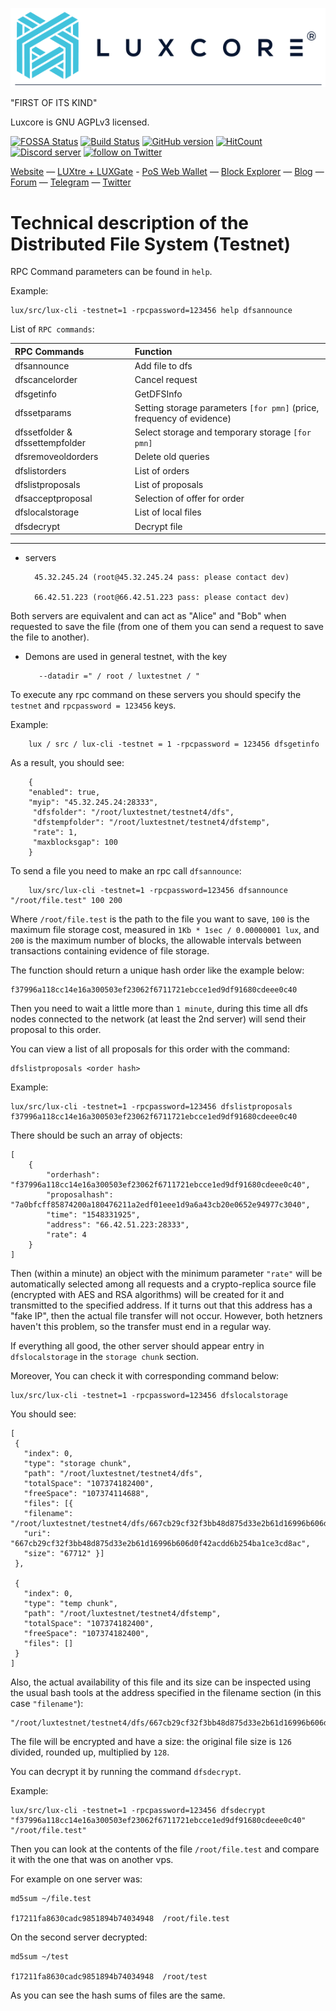 ![LUX Logo](../src/qt/res/images/lux_logo_horizontal.png)

"FIRST OF ITS KIND"

Luxcore is GNU AGPLv3 licensed.


[![FOSSA Status](https://app.fossa.io/api/projects/git%2Bgithub.com%2F216k155%2Flux.svg?type=shield)](https://app.fossa.io/projects/git%2Bgithub.com%2F216k155%2Flux?ref=badge_shield) [![Build Status](https://travis-ci.org/LUX-Core/lux.svg?branch=master)](https://travis-ci.org/LUX-Core/lux) [![GitHub version](https://badge.fury.io/gh/LUX-Core%2Flux.png)](https://badge.fury.io/gh/LUX-Core%2Flux.png) [![HitCount](http://hits.dwyl.io/216k155/lux.svg)](http://hits.dwyl.io/216k155/lux)
<a href="https://discord.gg/A6YW6uh"><img src="https://discordapp.com/api/guilds/364500397999652866/embed.png" alt="Discord server" /></a> <a href="https://twitter.com/intent/follow?screen_name=LUX_COIN"><img src="https://img.shields.io/twitter/follow/LUX_COIN.svg?style=social&logo=twitter" alt="follow on Twitter"></a>
                                                                                                                                                     
[Website](https://luxcore.io) — [LUXtre + LUXGate](https://github.com/LUX-Core/luxtre) - [PoS Web Wallet](https://lux.poswallet.io) — [Block Explorer](https://explorer.luxcore.io/) — [Blog](https://reddit.com/r/LUXCoin) — [Forum](https://bitcointalk.org/index.php?topic=2254046.0) — [Telegram](https://t.me/LUXcoinOfficialChat) — [Twitter](https://twitter.com/LUX_Coin)

Technical description of the Distributed File System (Testnet)
=================================

RPC Command parameters can be found in `help`.

Example:

    lux/src/lux-cli -testnet=1 -rpcpassword=123456 help dfsannounce

List of `RPC commands`:

| RPC Commands | Function |
|:-----------|:-----------|
| dfsannounce | Add file to dfs |
| dfscancelorder | Cancel request |
| dfsgetinfo | GetDFSInfo |
| dfssetparams | Setting storage parameters `[for pmn]` (price, frequency of evidence) |
| dfssetfolder & dfssettempfolder | Select storage and temporary storage `[for pmn]` |
| dfsremoveoldorders | Delete old queries |
| dfslistorders | List of orders | 
| dfslistproposals | List of proposals |
| dfsacceptproposal | Selection of offer for order |
| dfslocalstorage | List of local files |
| dfsdecrypt | Decrypt file |

---------------------------------------------------------------------

* servers 

        45.32.245.24 (root@45.32.245.24 pass: please contact dev)
    
        66.42.51.223 (root@66.42.51.223 pass: please contact dev)
         
Both servers are equivalent and can act as "Alice" and "Bob" when requested to save the file (from one of them you can send a request to save the file to another).

* Demons are used in general testnet, with the key 

         --datadir =" / root / luxtestnet / "

To execute any rpc command on these servers you should specify the `testnet` and `rpcpassword = 123456` keys.

Example: 

        lux / src / lux-cli -testnet = 1 -rpcpassword = 123456 dfsgetinfo

As a result, you should see:

        {
        "enabled": true,
        "myip": "45.32.245.24:28333",
         "dfsfolder": "/root/luxtestnet/testnet4/dfs",
         "dfstempfolder": "/root/luxtestnet/testnet4/dfstemp",
         "rate": 1,
         "maxblocksgap": 100
        }

To send a file you need to make an rpc call `dfsannounce`:

        lux/src/lux-cli -testnet=1 -rpcpassword=123456 dfsannounce "/root/file.test" 100 200

Where `/root/file.test` is the path to the file you want to save, `100` is the maximum file storage cost, measured in `1Kb * 1sec / 0.00000001 lux`, and `200` is the maximum number of blocks, the allowable intervals between transactions containing evidence of file storage.

The function should return a unique hash order like the example below:

    f37996a118cc14e16a300503ef23062f6711721ebcce1ed9df91680cdeee0c40

Then you need to wait a little more than `1 minute`, during this time all dfs nodes connected to the network (at least the 2nd server) will send their proposal to this order.

You can view a list of all proposals for this order with the command: 
        
    dfslistproposals <order hash> 
    
Example:
 
    lux/src/lux-cli -testnet=1 -rpcpassword=123456 dfslistproposals f37996a118cc14e16a300503ef23062f6711721ebcce1ed9df91680cdeee0c40 

There should be such an array of objects:
    
    [
        {
            "orderhash": "f37996a118cc14e16a300503ef23062f6711721ebcce1ed9df91680cdeee0c40",
            "proposalhash": "7a0bfcff85874200a180476211a2edf01eee1d9a6a43cb20e0652e94977c3040",
            "time": "1548331925",
            "address": "66.42.51.223:28333",
            "rate": 4
        }
    ]

Then (within a minute) an object with the minimum parameter `"rate"` will be automatically selected among all requests and a crypto-replica source file (encrypted with AES and RSA algorithms) will be created for it and transmitted to the specified address. If it turns out that this address has a "fake IP", then the actual file transfer will not occur. However, both hetzners haven't this problem, so the transfer must end in a regular way.

If everything all good, the other server should appear entry in `dfslocalstorage` in the `storage chunk` section. 

Moreover, You can check it with corresponding command below: 

    lux/src/lux-cli -testnet=1 -rpcpassword=123456 dfslocalstorage

You should see:

    [
     {
       "index": 0,
       "type": "storage chunk",
       "path": "/root/luxtestnet/testnet4/dfs",
       "totalSpace": "107374182400",
       "freeSpace": "107374114688",
       "files": [{
       "filename": "/root/luxtestnet/testnet4/dfs/667cb29cf32f3bb48d875d33e2b61d16996b606d0f42acdd6b254ba1ce3cd8ac_1548331987.luxfs",
       "uri": "667cb29cf32f3bb48d875d33e2b61d16996b606d0f42acdd6b254ba1ce3cd8ac",
       "size": "67712" }]
     }, 
     
     {
       "index": 0,
       "type": "temp chunk",
       "path": "/root/luxtestnet/testnet4/dfstemp",
       "totalSpace": "107374182400",
       "freeSpace": "107374182400",
       "files": []
     }
    ]

Also, the actual availability of this file and its size can be inspected using the usual bash tools at the address specified in the filename section (in this case `"filename"`):

    "/root/luxtestnet/testnet4/dfs/667cb29cf32f3bb48d875d33e2b61d16996b606d0f42acdd6b254ba1ce3cd8ac_1548331987.luxfs")

The file will be encrypted and have a size: the original file size is `126` divided, rounded up, multiplied by `128`.

You can decrypt it by running the command `dfsdecrypt`. 

Example:

    lux/src/lux-cli -testnet=1 -rpcpassword=123456 dfsdecrypt "f37996a118cc14e16a300503ef23062f6711721ebcce1ed9df91680cdeee0c40" "/root/file.test"

Then you can look at the contents of the file `/root/file.test` and compare it with the one that was on another vps.

For example on one server was:

    md5sum ~/file.test 

    f17211fa8630cadc9851894b74034948  /root/file.test

On the second server decrypted:

    md5sum ~/test
    
    f17211fa8630cadc9851894b74034948  /root/test

As you can see the hash sums of files are the same.

